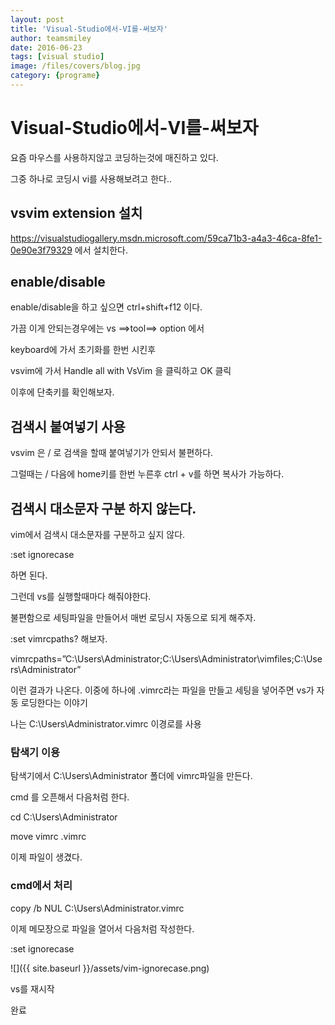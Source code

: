 ```yaml
---
layout: post
title: 'Visual-Studio에서-VI를-써보자' 
author: teamsmiley 
date: 2016-06-23
tags: [visual studio]
image: /files/covers/blog.jpg
category: {programe}
---
```


# Visual-Studio에서-VI를-써보자

요즘 마우스를 사용하지않고 코딩하는것에 매진하고 있다.

그중 하나로 코딩시 vi를 사용해보려고 한다..

## vsvim extension 설치

<https://visualstudiogallery.msdn.microsoft.com/59ca71b3-a4a3-46ca-8fe1-0e90e3f79329> 에서 설치한다.

## enable/disable
enable/disable을 하고 싶으면 ctrl+shift+f12 이다.

가끔 이게 안되는경우에는 vs ==>tool==> option 에서

keyboard에 가서 초기화를 한번 시킨후

vsvim에 가서  Handle all with VsVim 을 클릭하고 OK 클릭

이후에 단축키를 확인해보자.

## 검색시 붙여넣기 사용 

vsvim 은 / 로 검색을 할때 붙여넣기가 안되서 불편하다.

그럴때는 /  다음에 home키를 한번 누른후 ctrl + v를 하면 복사가 가능하다.

 ## 검색시 대소문자 구분 하지 않는다.

vim에서 검색시 대소문자를 구분하고 싶지 않다.

:set ignorecase

하면 된다.

그런데 vs를 실행할때마다 해줘야한다.

불편함으로 세팅파일을 만들어서 매번 로딩시 자동으로 되게 해주자.

:set vimrcpaths? 해보자.

vimrcpaths=”C:\Users\Administrator;C:\Users\Administrator\vimfiles;C:\Users\Administrator”

이런 결과가 나온다. 
이중에 하나에 .vimrc라는 파일을 만들고 세팅을 넣어주면 vs가 자동 로딩한다는 이야기 

나는 C:\Users\Administrator\.vimrc 이경로를 사용

### 탐색기 이용 
탐색기에서 C:\Users\Administrator 폴더에 vimrc파일을 만든다. 

cmd 를 오픈해서 다음처럼 한다.

cd C:\Users\Administrator

move vimrc .vimrc

이제 파일이 생겼다.

### cmd에서 처리 

copy /b NUL C:\Users\Administrator\.vimrc

이제 메모장으로 파일을 열어서 다음처럼 작성한다.

:set ignorecase

![]({{ site.baseurl }}/assets/vim-ignorecase.png)

vs를 재시작

완료 


